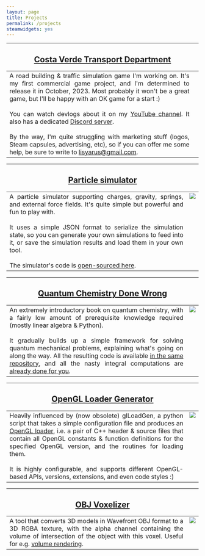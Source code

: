 ```yaml
---
layout: page
title: Projects
permalink: /projects
steamwidgets: yes
---
```


<style>

table, tr, td {
	border: none!important;
	table-layout: fixed;
	border-spacing: 20px!important;
	text-align: justify;
	vertical-align: top;
}

</style>

---
<center><a href="https://store.steampowered.com/app/2403100/Costa_Verde_Transport_Department"><h2>Costa Verde Transport Department</h2></a></center>

<table><tr>
<td>
A road building & traffic simulation game I'm working on. It's my first commercial game project, and I'm determined to release it in October, 2023. Most probably it won't be a great game, but I'll be happy with an OK game for a start :)
<br><br>
You can watch devlogs about it on my <a href="https://youtube.com/@lisyarus">YouTube channel</a>. It also has a dedicated <a href="https://discord.gg/Ab58J2rE2">Discord server</a>.
<br><br>
By the way, I'm quite struggling with marketing stuff (logos, Steam capsules, advertising, etc), so if you can offer me some help, be sure to write to <a href="mailto:lisyarus@gmail.com">lisyarus@gmail.com</a>.
</td>
<td>
<steam-app appid="2403100"></steam-app>
</td>
</tr></table>

---
<center><a href="https://lisyarus.itch.io/particle-simulator"><h2>Particle simulator</h2></a></center>

<table><tr>
<td>
A particle simulator supporting charges, gravity, springs, and external force fields. It's quite simple but powerful and fun to play with.
<br><br>
It uses a simple JSON format to serialize the simulation state, so you can generate your own simulations to feed into it, or save the simulation results and load them in your own tool.
<br><br>
The simulator's code is <a href="https://bitbucket.org/lisyarus/particle-simulator/src/master/">open-sourced here</a>.
</td>
<td>
<img src="{{site.url}}/blog/media/projects/particle-simulator.png">
</td>
</tr></table>

---
<center><a href="https://github.com/lisyarus/chembook"><h2>Quantum Chemistry Done Wrong</h2></a></center>

<table><tr>
<td>
An extremely introductory book on quantum chemistry, with a fairly low amount of prerequisite knowledge required (mostly linear algebra & Python).
<br><br>
It gradually builds up a simple framework for solving quantum mechanical problems, explaining what's going on along the way. All the resulting code is available <a href="https://github.com/lisyarus/chembook/tree/master/code">in the same repository</a>, and all the nasty integral computations are <a href="https://github.com/lisyarus/chembook/blob/master/code/hgto.py">already done for you</a>.
</td>
<td>
<img src="{{site.url}}/blog/media/projects/chembook.png">
</td>
</tr></table>

---
<center><a href="https://github.com/lisyarus/opengl-loader-generator"><h2>OpenGL Loader Generator</h2></a></center>

<table><tr>
<td>
Heavily influenced by (now obsolete) glLoadGen, a python script that takes a simple configuration file and produces an <a href="https://www.khronos.org/opengl/wiki/OpenGL_Loading_Library">OpenGL loader</a>, i.e. a pair of C++ header &amp; source files that contain all OpenGL constants & function definitions for the specified OpenGL version, and the routines for loading them.
<br><br>
It is highly configurable, and supports different OpenGL-based APIs, versions, extensions, and even code styles :)
</td>
<td>
<img src="https://www.khronos.org/assets/images/api_logos/opengl.svg">
</td>
</tr></table>

---
<center><a href="https://github.com/lisyarus/voxelizer"><h2>OBJ Voxelizer</h2></a></center>

<table><tr>
<td>
A tool that converts 3D models in Wavefront OBJ format to a 3D RGBA texture, with the alpha channel containing the volume of intersection of the object with this voxel. Useful for e.g. <a href="https://en.wikipedia.org/wiki/Volume_rendering">volume rendering</a>.
</td>
<td>
<img src="{{site.url}}/blog/media/projects/voxelizer.png">
</td>
</tr></table>